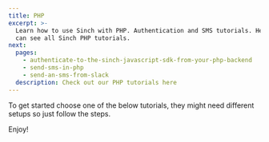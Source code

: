 ```yaml
---
title: PHP
excerpt: >-
  Learn how to use Sinch with PHP. Authentication and SMS tutorials. Here you
  can see all Sinch PHP tutorials.
next:
  pages:
    - authenticate-to-the-sinch-javascript-sdk-from-your-php-backend
    - send-sms-in-php
    - send-an-sms-from-slack
  description: Check out our PHP tutorials here
---
```

To get started choose one of the below tutorials, they might need different setups so just follow the steps.

Enjoy!


